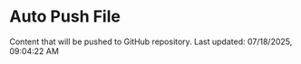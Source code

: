 # Auto Push File

Content that will be pushed to GitHub repository.
Last updated: 07/18/2025, 09:04:22 AM
